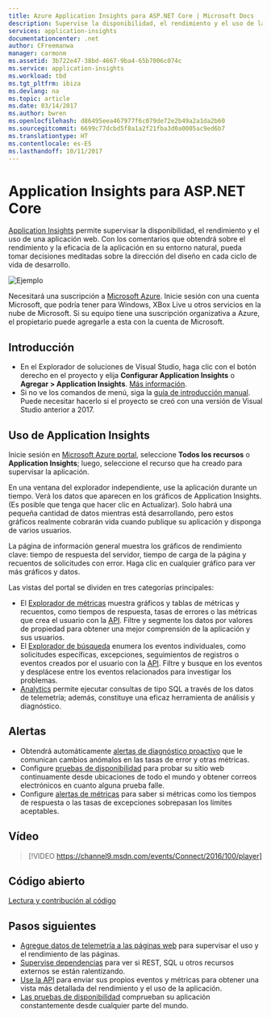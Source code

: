 ```yaml
---
title: Azure Application Insights para ASP.NET Core | Microsoft Docs
description: Supervise la disponibilidad, el rendimiento y el uso de las aplicaciones web.
services: application-insights
documentationcenter: .net
author: CFreemanwa
manager: carmonm
ms.assetid: 3b722e47-38bd-4667-9ba4-65b7006c074c
ms.service: application-insights
ms.workload: tbd
ms.tgt_pltfrm: ibiza
ms.devlang: na
ms.topic: article
ms.date: 03/14/2017
ms.author: bwren
ms.openlocfilehash: d86495eea467977f6c079de72e2b49a2a1da2b60
ms.sourcegitcommit: 6699c77dcbd5f8a1a2f21fba3d0a0005ac9ed6b7
ms.translationtype: HT
ms.contentlocale: es-ES
ms.lasthandoff: 10/11/2017
---
```

# <a name="application-insights-for-aspnet-core"></a>Application Insights para ASP.NET Core
[Application Insights](app-insights-overview.md) permite supervisar la disponibilidad, el rendimiento y el uso de una aplicación web. Con los comentarios que obtendrá sobre el rendimiento y la eficacia de la aplicación en su entorno natural, pueda tomar decisiones meditadas sobre la dirección del diseño en cada ciclo de vida de desarrollo.

![Ejemplo](./media/app-insights-asp-net-core/sample.png)

Necesitará una suscripción a [Microsoft Azure](http://azure.com). Inicie sesión con una cuenta Microsoft, que podría tener para Windows, XBox Live u otros servicios en la nube de Microsoft. Si su equipo tiene una suscripción organizativa a Azure, el propietario puede agregarle a esta con la cuenta de Microsoft.

## <a name="getting-started"></a>Introducción

* En el Explorador de soluciones de Visual Studio, haga clic con el botón derecho en el proyecto y elija **Configurar Application Insights** o **Agregar > Application Insights**. [Más información](app-insights-asp-net.md).
* Si no ve los comandos de menú, siga la [guía de introducción manual](https://github.com/Microsoft/ApplicationInsights-aspnetcore/wiki/Getting-Started). Puede necesitar hacerlo si el proyecto se creó con una versión de Visual Studio anterior a 2017.

## <a name="using-application-insights"></a>Uso de Application Insights
Inicie sesión en [Microsoft Azure portal](https://portal.azure.com), seleccione **Todos los recursos** o **Application Insights**; luego, seleccione el recurso que ha creado para supervisar la aplicación.

En una ventana del explorador independiente, use la aplicación durante un tiempo. Verá los datos que aparecen en los gráficos de Application Insights. (Es posible que tenga que hacer clic en Actualizar). Solo habrá una pequeña cantidad de datos mientras está desarrollando, pero estos gráficos realmente cobrarán vida cuando publique su aplicación y disponga de varios usuarios. 

La página de información general muestra los gráficos de rendimiento clave: tiempo de respuesta del servidor, tiempo de carga de la página y recuentos de solicitudes con error. Haga clic en cualquier gráfico para ver más gráficos y datos.

Las vistas del portal se dividen en tres categorías principales:

* El [Explorador de métricas](app-insights-metrics-explorer.md) muestra gráficos y tablas de métricas y recuentos, como tiempos de respuesta, tasas de errores o las métricas que crea el usuario con la [API](app-insights-api-custom-events-metrics.md). Filtre y segmente los datos por valores de propiedad para obtener una mejor comprensión de la aplicación y sus usuarios.
* El [Explorador de búsqueda](app-insights-diagnostic-search.md) enumera los eventos individuales, como solicitudes específicas, excepciones, seguimientos de registros o eventos creados por el usuario con la [API](app-insights-api-custom-events-metrics.md). Filtre y busque en los eventos y desplácese entre los eventos relacionados para investigar los problemas.
* [Analytics](app-insights-analytics.md) permite ejecutar consultas de tipo SQL a través de los datos de telemetría; además, constituye una eficaz herramienta de análisis y diagnóstico.

## <a name="alerts"></a>Alertas
* Obtendrá automáticamente [alertas de diagnóstico proactivo](app-insights-proactive-diagnostics.md) que le comunican cambios anómalos en las tasas de error y otras métricas.
* Configure [pruebas de disponibilidad](app-insights-monitor-web-app-availability.md) para probar su sitio web continuamente desde ubicaciones de todo el mundo y obtener correos electrónicos en cuanto alguna prueba falle.
* Configure [alertas de métricas](app-insights-monitor-web-app-availability.md) para saber si métricas como los tiempos de respuesta o las tasas de excepciones sobrepasan los límites aceptables.

## <a name="video"></a>Vídeo

> [!VIDEO https://channel9.msdn.com/events/Connect/2016/100/player] 

## <a name="open-source"></a>Código abierto
[Lectura y contribución al código](https://github.com/Microsoft/ApplicationInsights-aspnetcore#recent-updates)


## <a name="next-steps"></a>Pasos siguientes
* [Agregue datos de telemetría a las páginas web](app-insights-javascript.md) para supervisar el uso y el rendimiento de las páginas.
* [Supervise dependencias](app-insights-asp-net-dependencies.md) para ver si REST, SQL u otros recursos externos se están ralentizando.
* [Use la API](app-insights-api-custom-events-metrics.md) para enviar sus propios eventos y métricas para obtener una vista más detallada del rendimiento y el uso de la aplicación.
* [Las pruebas de disponibilidad](app-insights-monitor-web-app-availability.md) comprueban su aplicación constantemente desde cualquier parte del mundo. 

